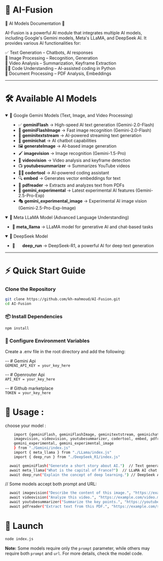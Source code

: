 # 🤖 AI-Fusion

🌟 AI Models Documentation 🌟

AI-Fusion is a powerful AI module that integrates multiple AI models, including Google's Gemini models, Meta's LLaMA, and DeepSeek AI. It provides various AI functionalities for:

✅ Text Generation – Chatbots, AI responses <br/>
🎨 Image Processing – Recognition, Generation <br/>
🎥 Video Analysis – Summarization, Keyframe Extraction <br/>
👨‍💻 Code Understanding – AI-assisted coding in Python <br/>
📄 Document Processing – PDF Analysis, Embeddings <br/>

---

# 🛠️ Available AI Models  

<details open>
  <summary> 🔹 Google Gemini Models (Text, Image, and Video Processing)</summary>
  <ul style="margin-left: 20px;">
    <li>✅ <b>geminiFlash</b> → High-speed AI text generation (Gemini-2.0-Flash)</li>
    <li>🎨 <b>geminiFlashImage</b> → Fast image recognition (Gemini-2.0-Flash)</li>
    <li>📝 <b>geminitextstream</b> → AI-powered streaming text generation</li>
    <li>💬 <b>geminichat</b> → AI chatbot capabilities</li>
    <li>🖼️ <b>generateImage</b> → AI-based image generation</li>
    <li>🖌 <b>imagevision</b> → Image recognition (Gemini-1.5-Pro)</li>
    <li>🎥 <b>videovision</b> → Video analysis and keyframe detection</li>
    <li>📺 <b>youtubesummarizer</b> → Summarizes YouTube videos</li>
    <li>👨‍💻 <b>codertool</b> → AI-powered coding assistant</li>
    <li>🔍 <b>embed</b> → Generates vector embeddings for text</li>
    <li>📄 <b>pdfreader</b> → Extracts and analyzes text from PDFs</li>
    <li>🚀 <b>gemini_experimental</b> → Latest experimental AI features (Gemini-2.5-Pro-Exp)</li>
    <li>🎭 <b>gemini_experimental_image</b> → Experimental AI image vision (Gemini-2.5-Pro-Exp-Image)</li>
  </ul>
</details>  

<details open>
  <summary>🔹 Meta LLaMA Model (Advanced Language Understanding)</summary>
  <ul>
    <li>🧠 <b>meta_llama</b> → LLaMA model for generative AI and chat-based tasks</li>
  </ul>
</details>  

<details open>
  <summary>🔹 DeepSeek Model</summary>
  <ul>
    <li>🤖 <b style="margin-left: 20px">deep_run</b> → DeepSeek-R1, a powerful AI for deep text generation</li>
  </div>
</details>  
    
---
# ⚡ Quick Start Guide
### Clone the Repository  

```bash
git clone https://github.com/kh-mahmoud/AI-Fusion.git
cd AI-Fusion
```
### 📦 Install Dependencies 
```bash
npm install
```

### 🔑 Configure Environment Variables
Create a .env file in the root directory and add the following: <br/>

-- # Gemini Api  <br/>
`GEMENI_API_KEY = your_key_here`  <br/>

-- # Openrouter Api  <br/>
`API_KEY = your_key_here `<br/>

-- # Github marketplace  <br/>
`TOKEN = your_key_here  `  <br/>


# 📌 Usage :

choose your model :

```bash
    import {geminiFlash, geminiFlashImage, geminitextstream, geminichat, generateImage, 
    imagevision, videovision, youtubesummarizer, codertool, embed, pdfreader, 
    gemini_experimental, gemini_experimental_image 
    } from "./Gemini/index.js"
    import { meta_llama } from "./LLama/index.js"
    import { deep_run } from "./DeepSeek_R1/index.js"
```

```bash
  await geminiFlash("Generate a short story about AI.")  // Text generation (accepts prompt)
  await meta_llama("What is the capital of France?")  // LLaMA AI chat (accepts prompt)
  await deep_run("Explain the concept of deep learning.") // DeepSeek AI processing (accepts prompt)
 ```

  // Some models accept both prompt and URL:
  
```bash
  await imagevision("Describe the content of this image.", "https://example.com/image.jpg") // Image recognition (accepts prompt and URL)
  await videovision("Analyze this video.", "https://example.com/video.mp4")  // Video analysis (accepts prompt and URL)
  await youtubesummarizer("Summarize the key points.", "https://youtube.com/example_video") // YouTube video summarization (accepts prompt and URL)
  await pdfreader("Extract text from this PDF.", "https://example.com/sample.pdf") // PDF analysis (accepts prompt and URL)
 ```

# 🚀 Launch
```bash
node index.js
```



 
  **Note:** Some models require only the `prompt` parameter, while others may require both `prompt` and `url`. For more details, check the model code.




